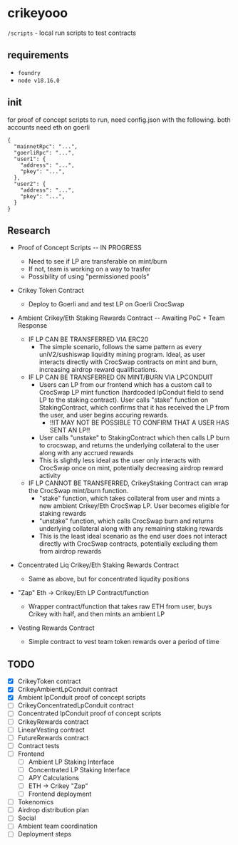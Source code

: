 # crikeyooo

`/scripts` - local run scripts to test contracts

## requirements
- `foundry`
- `node v18.16.0`

## init

for proof of concept scripts to run, need config.json with the following. both accounts need eth on goerli
```
{
  "mainnetRpc": "...",
  "goerliRpc": "...",
  "user1": {
    "address": "...",
    "pkey": "...",
  },
  "user2": {
    "address": "...",
    "pkey": "...",
  }
}
```

## Research
- Proof of Concept Scripts -- IN PROGRESS
  - Need to see if LP are transferable on mint/burn
  - If not, team is working on a way to trasfer
  - Possibility of using "permissioned pools"
- Crikey Token Contract
  - Deploy to Goerli and and test LP on Goerli CrocSwap

- Ambient Crikey/Eth Staking Rewards Contract -- Awaiting PoC + Team Response
  - IF LP CAN BE TRANSFERRED VIA ERC20
    - The simple scenario, follows the same pattern as every uniV2/sushiswap liquidity mining program. Ideal, as user interacts directly with CrocSwap contracts on mint and burn, increasing airdrop reward qualifications.
  - IF LP CAN BE TRANSFERRED ON MINT/BURN VIA LPCONDUIT
    - Users can LP from our frontend which has a custom call to CrocSwap LP mint function (hardcoded lpConduit field to send LP to the staking contract). User calls "stake" function on StakingContract, which confirms that it has received the LP from the user, and user begins accuring rewards.
      - !!IT MAY NOT BE POSSIBLE TO CONFIRM THAT A USER HAS SENT AN LP!!
    - User calls "unstake" to StakingContract which then calls LP burn to crocswap, and returns the underlying collateral to the user along with any accrued rewards
    - This is slightly less ideal as the user only interacts with CrocSwap once on mint, potentially decreasing airdrop reward activity
  - IF LP CANNOT BE TRANSFERRED, CrikeyStaking Contract can wrap the CrocSwap mint/burn function.
    - "stake" function, which takes collateral from user and mints a new ambient Crikey/Eth CrocSwap LP. User becomes eligible for staking rewards
    - "unstake" function, which calls CrocSwap burn and returns underlying collateral along with any remaining staking rewards
    - This is the least ideal scenario as the end user does not interact directly with CrocSwap contracts, potentially excluding them from airdrop rewards
- Concentrated Liq Crikey/Eth Staking Rewards Contract
  - Same as above, but for concentrated liqudity positions
- "Zap" Eth -> Crikey/Eth LP Contract/function
  - Wrapper contract/function that takes raw ETH from user, buys Crikey with half, and then mints an ambient LP
- Vesting Rewards Contract
  - Simple contract to vest team token rewards over a period of time

## TODO
- [x] CrikeyToken contract
- [x] CrikeyAmbientLpConduit contract
- [x] Ambient lpConduit proof of concept scripts
- [ ] CrikeyConcentratedLpConduit contract
- [ ] Concentrated lpConduit proof of concept scripts
- [ ] CrikeyRewards contract
- [ ] LinearVesting contract
- [ ] FutureRewards contract
- [ ] Contract tests
- [ ] Frontend
  - [ ] Ambient LP Staking Interface
  - [ ] Concentrated LP Staking Interface
  - [ ] APY Calculations
  - [ ] ETH -> Crikey "Zap"
  - [ ] Frontend deployment
- [ ] Tokenomics
- [ ] Airdrop distribution plan
- [ ] Social
- [ ] Ambient team coordination
- [ ] Deployment steps